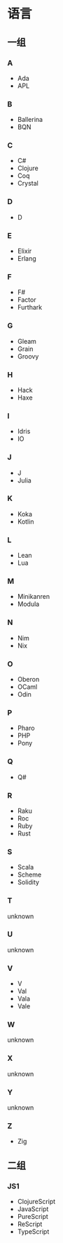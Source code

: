 # 语言

## 一组

### A

- Ada
- APL

### B

- Ballerina
- BQN

### C

- C#
- Clojure
- Coq
- Crystal

### D

- D

### E

- Elixir
- Erlang

### F

- F#
- Factor
- Furthark

### G

- Gleam
- Grain
- Groovy

### H

- Hack
- Haxe

### I

- Idris
- IO

### J

- J
- Julia

### K

- Koka
- Kotlin

### L

- Lean
- Lua

### M

- Minikanren
- Modula

### N

- Nim
- Nix

### O

- Oberon
- OCaml
- Odin

### P

- Pharo
- PHP
- Pony

### Q

- Q#

### R

- Raku
- Roc
- Ruby
- Rust

### S

- Scala
- Scheme
- Solidity

### T

unknown

### U

unknown

### V

- V
- Val
- Vala
- Vale

### W

unknown

### X

unknown

### Y

unknown

### Z

- Zig

## 二组

### JS1

- ClojureScript
- JavaScript
- PureScript
- ReScript
- TypeScript
